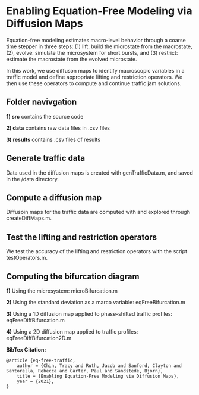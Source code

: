 # Enabling Equation-Free Modeling via Diffusion Maps 

Equation-free modeling estimates macro-level behavior through a coarse time stepper in three steps: (1) lift: build the microstate from the macrostate, (2), evolve: simulate the microsystem for short bursts, and (3) restrict: estimate the macrostate from the evolved microstate. 

In this work, we use diffuson maps to identify macroscopic variables in a traffic model and define appropriate lifting and restriction operators. We then use these operators to compute and continue traffic jam solutions. 

## Folder navivgation

**1) src** contains the source code  

**2) data** contains raw data files in .csv files

**3) results** contains .csv files of results 
 
## Generate traffic data
Data used in the diffusion maps is created with genTrafficData.m, and saved in the /data directory. 

## Compute a diffusion map
Diffusoin maps for the traffic data are computed with and explored through createDiffMaps.m.

## Test the lifting and restriction operators
We test the accuracy of the lifting and restriction operators with the script testOperators.m.

## Computing the bifurcation diagram
**1)** Using the microsystem: microBifurcation.m
    
**2)** Using the standard deviation as a marco variable: eqFreeBifurcation.m 

**3)** Using a 1D diffusion map applied to phase-shifted traffic profiles: eqFreeDiffBifurcation.m

**4)** Using a 2D diffusion map applied to traffic profiles: eqFreeDiffBifurcation2D.m 

**BibTex Citation:**  
```
@article {eq-free-traffic,  
	author = {Chin, Tracy and Ruth, Jacob and Sanford, Clayton and Santorella, Rebecca and Carter, Paul and Sandstede, Bjorn},  
	title = {Enabling Equation-Free Modeling via Diffusion Maps},  
	year = {2021},  
}
```

